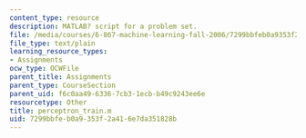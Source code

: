 ```yaml
---
content_type: resource
description: MATLAB? script for a problem set.
file: /media/courses/6-867-machine-learning-fall-2006/7299bbfeb0a9353f2a416e7da351828b_perceptron_train.m
file_type: text/plain
learning_resource_types:
- Assignments
ocw_type: OCWFile
parent_title: Assignments
parent_type: CourseSection
parent_uid: f6c0aa49-6336-7cb3-1ecb-b49c9243ee6e
resourcetype: Other
title: perceptron_train.m
uid: 7299bbfe-b0a9-353f-2a41-6e7da351828b
---
```

